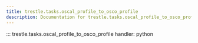 ```yaml
---
title: trestle.tasks.oscal_profile_to_osco_profile
description: Documentation for trestle.tasks.oscal_profile_to_osco_profile module
---
```


::: trestle.tasks.oscal_profile_to_osco_profile
handler: python
